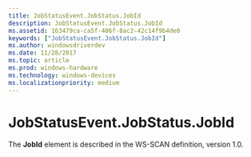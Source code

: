 ```yaml
---
title: JobStatusEvent.JobStatus.JobId
description: JobStatusEvent.JobStatus.JobId
ms.assetid: 163479ca-ca5f-406f-8ac2-42c14f9b4de0
keywords: ["JobStatusEvent.JobStatus.JobId"]
ms.author: windowsdriverdev
ms.date: 11/28/2017
ms.topic: article
ms.prod: windows-hardware
ms.technology: windows-devices
ms.localizationpriority: medium
---
```


# JobStatusEvent.JobStatus.JobId


The **JobId** element is described in the WS-SCAN definition, version 1.0.

 

 





